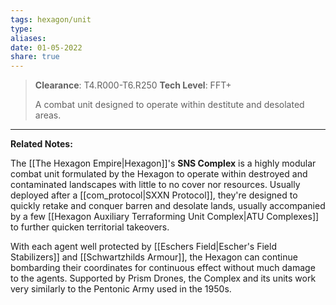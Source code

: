 ```yaml
---
tags: hexagon/unit
type: 
aliases: 
date: 01-05-2022
share: true
---
```


> **Clearance**: T4.R000-T6.R250
> **Tech Level**: FFT+
> 
> A combat unit designed to operate within destitute and desolated areas.
---

**Related Notes:** 

The [[The Hexagon Empire|Hexagon]]'s **SNS Complex** is a highly modular combat unit formulated by the Hexagon to operate within destroyed and contaminated landscapes with little to no cover nor resources. Usually deployed after a [[com_protocol|SXXN Protocol]], they're designed to quickly retake and conquer barren and desolate lands, usually accompanied by a few [[Hexagon Auxiliary Terraforming Unit Complex|ATU Complexes]] to further quicken territorial takeovers.

With each agent well protected by [[Eschers Field|Escher's Field Stabilizers]] and [[Schwartzhilds Armour]], the Hexagon can continue bombarding their coordinates for continuous effect without much damage to the agents. Supported by Prism Drones, the Complex and its units work very similarly to the Pentonic Army used in the 1950s.
